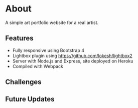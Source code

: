 # About #
A simple art portfolio website for a real artist.

## Features ##

* Fully responsive using Bootstrap 4
* Lightbox plugin using https://github.com/lokesh/lightbox2
* Server with Node.js and Express, site deployed on Heroku
* Compiled with Webpack

## Challenges ##

## Future Updates ##

